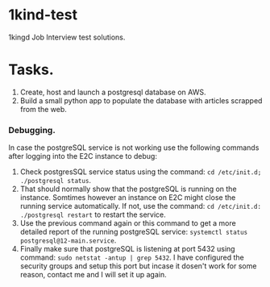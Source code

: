 # 1kind-test
1kingd Job Interview test solutions.

# Tasks. 

1. Create, host and launch a postgresql database on AWS.
2. Build a small python app to populate the database with articles scrapped from the web.






### Debugging.

In case the postgreSQL service is not working use the following commands after logging into the E2C instance to debug: 

1. Check postgresSQL service status using the command: `cd /etc/init.d; ./postgresql status`.
2. That should normally show that the postgreSQL is running on the instance. Somtimes however an instance on E2C might close the running service automatically. If not, use the command: `cd /etc/init.d: ./postgresql restart` to restart the service.
3. Use the previous command again or this command to get a more detailed report of the running postgreSQL service: `systemctl status postgresql@12-main.service`.
4. Finally make sure that postgreSQL is listening at port 5432 using command: `sudo netstat -antup | grep 5432`. I have configured the security groups and setup this port but incase it dosen't work for some reason, contact me and I will set it up again.

###  

